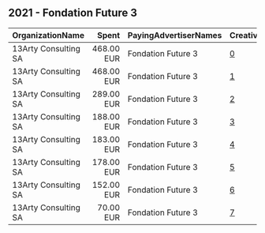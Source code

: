 ## 2021 - Fondation Future 3 
|OrganizationName|Spent|PayingAdvertiserNames|CreativeUrls|Impressions|Genders|AgeBrackets|CountryCodes|BillingAddresses|CandidateBallotInformation|
|:---|---:|:---|:---|---:|:---|:---|:---|:---|:---|
|13Arty Consulting SA|468.00 EUR|Fondation Future 3|[0](https://www.snap.com/political-ads/asset/642200168bffe45b0c11f3569cc56bb44b8981be4cfef0514b37dd66307449f0?mediaType=mp4)|232,774||18+|switzerland|"Gouttes d'Or 92,Neuchâtel,2000,CH"|Initiative Suisse libre de pesticides de synthese|
|13Arty Consulting SA|468.00 EUR|Fondation Future 3|[1](https://www.snap.com/political-ads/asset/f9f893b2ca467199e4e07d78e5cf6e2c79cdd052e10a673864172aaa6de3935d?mediaType=mp4)|218,977||18+|switzerland|"Gouttes d'Or 92,Neuchâtel,2000,CH"|Initiative Suisse libre de pesticides de synthese|
|13Arty Consulting SA|289.00 EUR|Fondation Future 3|[2](https://www.snap.com/political-ads/asset/da829537b95f0cd66d0e3b160ffb1c762348ca92fee79cc4c687642795d7bada?mediaType=mp4)|135,917||18+|switzerland|"Gouttes d'Or 92,Neuchâtel,2000,CH"|Initiative Suisse libre de pesticides de synthese|
|13Arty Consulting SA|188.00 EUR|Fondation Future 3|[3](https://www.snap.com/political-ads/asset/30b640dbe83682f69a410ddff5c1ef4260ce8184a50bd46aaa98d4aa44c368b4?mediaType=mp4)|99,531||18+|switzerland|"Gouttes d'Or 92,Neuchâtel,2000,CH"|Initiative Suisse libre de pesticides de synthese|
|13Arty Consulting SA|183.00 EUR|Fondation Future 3|[4](https://www.snap.com/political-ads/asset/b4f237af7197777001ebc01ae76a63c8e257214333296bfb5ee52052ae2dc040?mediaType=mp4)|90,920||18+|switzerland|"Gouttes d'Or 92,Neuchâtel,2000,CH"|Initiative Suisse libre de pesticides de synthese|
|13Arty Consulting SA|178.00 EUR|Fondation Future 3|[5](https://www.snap.com/political-ads/asset/5e496f70c511e171a2eb4a6a95727feb62b37896730ddad228defb7bc8553792?mediaType=mp4)|109,222||18+|switzerland|"Gouttes d'Or 92,Neuchâtel,2000,CH"|Initiative Suisse libre de pesticides de synthese|
|13Arty Consulting SA|152.00 EUR|Fondation Future 3|[6](https://www.snap.com/political-ads/asset/9a72d4fda5a20c49b65b5c6eb015a57a5f234ac347326440a6f37bf0b5dd413d?mediaType=mp4)|84,001||18+|switzerland|"Gouttes d'Or 92,Neuchâtel,2000,CH"|Initiative Suisse libre de pesticides de synthese|
|13Arty Consulting SA|70.00 EUR|Fondation Future 3|[7](https://www.snap.com/political-ads/asset/90f67e9b3e27c0805ea00773181e94f75723559ffa0193f6eb33bdb0e21b2c14?mediaType=mp4)|41,785||18+|switzerland|"Gouttes d'Or 92,Neuchâtel,2000,CH"|Initiative Suisse libre de pesticides de synthese|
